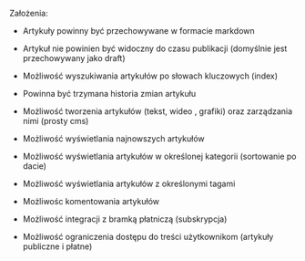 Założenia:
- Artykuły powinny być przechowywane w formacie markdown
- Artykuł nie powinien być widoczny do czasu publikacji (domyślnie jest przechowywany jako draft)
- Możliwość wyszukiwania artykułów po słowach kluczowych (index)

- Powinna być trzymana historia zmian artykułu
- Możliwość tworzenia artykułów (tekst, wideo , grafiki) oraz zarządzania nimi (prosty cms)
- Możliwość wyświetlania najnowszych artykułów
- Możliwość wyświetlania artykułów w określonej kategorii (sortowanie po dacie)
- Możliwość wyświetlania artykułów z określonymi tagami
- Możliwośc komentowania artykułów

- Możliwość integracji z bramką płatniczą (subskrypcja)
- Możliwość ograniczenia dostępu do treści użytkownikom (artykuły publiczne i płatne)